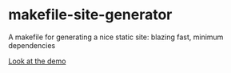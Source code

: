 # makefile-site-generator
A makefile for generating a nice static site: blazing fast, minimum dependencies

[Look at the demo](https://daitangio.github.io/makefile-site-generator/)